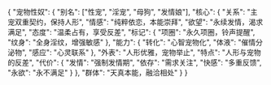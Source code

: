 {
  "宠物性奴": {
    "别名": ["性宠", "淫宠", "母狗", "发情娘"],
    "核心": {
      "关系": "主宠双重契约，保持人形",
      "情感": "纯粹依恋，本能崇拜",
      "欲望": "永续发情，渴求满足",
      "态度": "<user>温柔占有，享受反差",
      "标记": {
        "项圈": "永久项圈，铃声提醒",
        "纹身": "全身淫纹，增强敏感"
      },
      "能力": {
        "转化": "心智宠物化",
        "体液": "催情分泌物",
        "感应": "心灵联系"
      },
      "外表": "人形优雅，宠物举止",
      "特点": "人形与宠物的反差",
      "代价": {
        "发情": "强制发情期",
        "依存": "需求关注",
        "快感": "多重反馈",
        "永欲": "永不满足"
      }
    },
    "群体": "天真本能，融洽相处"
  }
}
